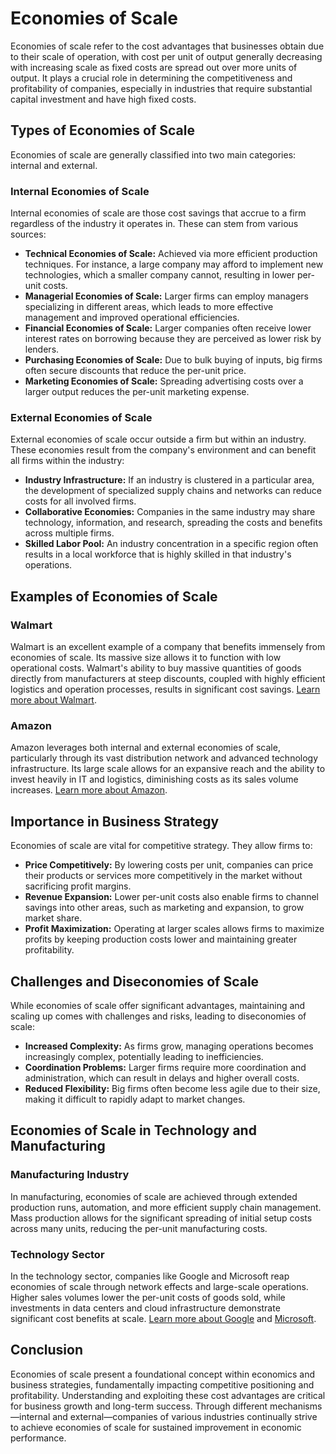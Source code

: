 # Economies of Scale

Economies of scale refer to the cost advantages that businesses obtain due to their scale of operation, with cost per unit of output generally decreasing with increasing scale as fixed costs are spread out over more units of output. It plays a crucial role in determining the competitiveness and profitability of companies, especially in industries that require substantial capital investment and have high fixed costs.

## Types of Economies of Scale

Economies of scale are generally classified into two main categories: internal and external.

### Internal Economies of Scale

Internal economies of scale are those cost savings that accrue to a firm regardless of the industry it operates in. These can stem from various sources:
- **Technical Economies of Scale:** Achieved via more efficient production techniques. For instance, a large company may afford to implement new technologies, which a smaller company cannot, resulting in lower per-unit costs.
- **Managerial Economies of Scale:** Larger firms can employ managers specializing in different areas, which leads to more effective management and improved operational efficiencies.
- **Financial Economies of Scale:** Larger companies often receive lower interest rates on borrowing because they are perceived as lower risk by lenders.
- **Purchasing Economies of Scale:** Due to bulk buying of inputs, big firms often secure discounts that reduce the per-unit price.
- **Marketing Economies of Scale:** Spreading advertising costs over a larger output reduces the per-unit marketing expense.

### External Economies of Scale

External economies of scale occur outside a firm but within an industry. These economies result from the company's environment and can benefit all firms within the industry:
- **Industry Infrastructure:** If an industry is clustered in a particular area, the development of specialized supply chains and networks can reduce costs for all involved firms.
- **Collaborative Economies:** Companies in the same industry may share technology, information, and research, spreading the costs and benefits across multiple firms.
- **Skilled Labor Pool:** An industry concentration in a specific region often results in a local workforce that is highly skilled in that industry's operations.

## Examples of Economies of Scale

### Walmart
Walmart is an excellent example of a company that benefits immensely from economies of scale. Its massive size allows it to function with low operational costs. Walmart's ability to buy massive quantities of goods directly from manufacturers at steep discounts, coupled with highly efficient logistics and operation processes, results in significant cost savings. [Learn more about Walmart](https://www.walmart.com).

### Amazon
Amazon leverages both internal and external economies of scale, particularly through its vast distribution network and advanced technology infrastructure. Its large scale allows for an expansive reach and the ability to invest heavily in IT and logistics, diminishing costs as its sales volume increases. [Learn more about Amazon](https://www.amazon.com).

## Importance in Business Strategy

Economies of scale are vital for competitive strategy. They allow firms to:
- **Price Competitively:** By lowering costs per unit, companies can price their products or services more competitively in the market without sacrificing profit margins.
- **Revenue Expansion:** Lower per-unit costs also enable firms to channel savings into other areas, such as marketing and expansion, to grow market share.
- **Profit Maximization:** Operating at larger scales allows firms to maximize profits by keeping production costs lower and maintaining greater profitability.

## Challenges and Diseconomies of Scale

While economies of scale offer significant advantages, maintaining and scaling up comes with challenges and risks, leading to diseconomies of scale:
- **Increased Complexity:** As firms grow, managing operations becomes increasingly complex, potentially leading to inefficiencies.
- **Coordination Problems:** Larger firms require more coordination and administration, which can result in delays and higher overall costs.
- **Reduced Flexibility:** Big firms often become less agile due to their size, making it difficult to rapidly adapt to market changes.

## Economies of Scale in Technology and Manufacturing

### Manufacturing Industry
In manufacturing, economies of scale are achieved through extended production runs, automation, and more efficient supply chain management. Mass production allows for the significant spreading of initial setup costs across many units, reducing the per-unit manufacturing costs.

### Technology Sector
In the technology sector, companies like Google and Microsoft reap economies of scale through network effects and large-scale operations. Higher sales volumes lower the per-unit costs of goods sold, while investments in data centers and cloud infrastructure demonstrate significant cost benefits at scale. [Learn more about Google](https://about.google/) and [Microsoft](https://www.microsoft.com).

## Conclusion

Economies of scale present a foundational concept within economics and business strategies, fundamentally impacting competitive positioning and profitability. Understanding and exploiting these cost advantages are critical for business growth and long-term success. Through different mechanisms—internal and external—companies of various industries continually strive to achieve economies of scale for sustained improvement in economic performance.